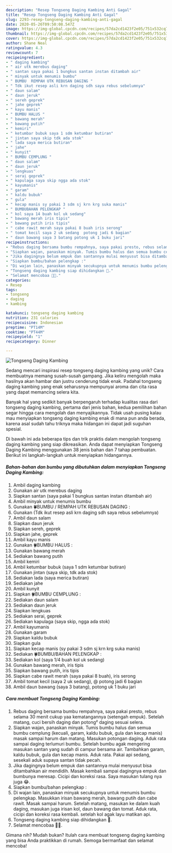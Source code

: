 ```yaml
---
description: "Resep Tongseng Daging Kambing Anti Gagal"
title: "Resep Tongseng Daging Kambing Anti Gagal"
slug: 2293-resep-tongseng-daging-kambing-anti-gagal
date: 2020-05-26T09:50:08.547Z
image: https://img-global.cpcdn.com/recipes/57da2cd1423f2e05/751x532cq70/tongseng-daging-kambing-foto-resep-utama.jpg
thumbnail: https://img-global.cpcdn.com/recipes/57da2cd1423f2e05/751x532cq70/tongseng-daging-kambing-foto-resep-utama.jpg
cover: https://img-global.cpcdn.com/recipes/57da2cd1423f2e05/751x532cq70/tongseng-daging-kambing-foto-resep-utama.jpg
author: Shane Neal
ratingvalue: 4.3
reviewcount: 7
recipeingredient:
- " daging kambing"
- " air utk merebus daging"
- " santan saya pakai 1 bungkus santan instan ditambah air"
- " minyak untuk menumis bumbu"
- " BUMBU  REMPAH UTK REBUSAN DAGING "
- " Tdk ikut resep asli krn daging sdh saya rebus sebelumnya"
- " daun salam"
- " daun jeruk"
- " sereh geprek"
- " jahe geprek"
- " kayu manis"
- " BUMBU HALUS "
- " bawang merah"
- " bawang putih"
- " kemiri"
- " ketumbar bubuk saya 1 sdm ketumbar butiran"
- " jintan saya skip tdk ada stok"
- " lada saya merica butiran"
- " jahe"
- " kunyit"
- " BUMBU CEMPLUNG "
- " daun salam"
- " daun jeruk"
- " lengkuas"
- " serai geprek"
- " kapulaga saya skip ngga ada stok"
- " kayumanis"
- " garam"
- " kaldu bubuk"
- " gula"
- " kecap manis sy pakai 3 sdm sj krn krg suka manis"
- " BUMBUBAHAN PELENGKAP "
- " kol saya 14 buah kol uk sedang"
- " bawang merah iris tipis"
- " bawang putih iris tipis"
- " cabe rawit merah saya pakai 8 buah iris serong"
- " tomat kecil saya 2 uk sedang  potong jadi 6 bagian"
- " daun bawang saya 3 batang potong uk 1 buku jari"
recipeinstructions:
- "Rebus daging bersama bumbu rempahnya, saya pakai presto, rebus selama 30 menit cukup yaa kematangannya (setengah empuk). Setelah matang, cuci bersih daging dan potong² daging sesuai selera."
- "Siapkan wajan, panaskan minyak. Tumis bumbu halus dan semua bumbu cemplung (kecuali, garam, kaldu bubuk, gula dan kecap manis) masak sampai harum dan matang. Masukan potongan daging. Aduk rata sampai daging terlumuri bumbu. Setelah bumbu agak mengering masukan santan yang sudah di campur bersama air. Tambahkan garam, kaldu bubuk, gula dan kecap manis. Aduk rata. Pakai api sedang, sesekali aduk supaya santan tidak pecah."
- "Jika dagingnya belum empuk dan santannya mulai menyusut bisa ditambahkan air mendidih. Masak kembali sampai dagingnya empuk dan bumbunya meresap. Cicipi dan koreksi rasa. Saya masukan tulang nya juga 😂."
- "Siapkan bumbu/bahan pelengkap :"
- "Di wajan lain, panaskan minyak secukupnya untuk menumis bumbu pelengkap. Masukkan irisan bawang merah, bawang putih dan cabe rawit. Masak sampai harum. Setelah matang, masukan ke dalam kuah daging, masukan juga irisan kol, daun bawang dan tomat. Aduk rata, cicipi dan koreksi rasa kembali. setelah kol agak layu matikan api."
- "Tongseng daging kambing siap dihidangkan 🤩."
- "Selamat mencobaa 🤗🥰."
categories:
- Resep
tags:
- tongseng
- daging
- kambing

katakunci: tongseng daging kambing 
nutrition: 231 calories
recipecuisine: Indonesian
preptime: "PT14M"
cooktime: "PT44M"
recipeyield: "1"
recipecategory: Dinner

---
```



![Tongseng Daging Kambing](https://img-global.cpcdn.com/recipes/57da2cd1423f2e05/751x532cq70/tongseng-daging-kambing-foto-resep-utama.jpg)

Sedang mencari inspirasi resep tongseng daging kambing yang unik? Cara membuatnya memang susah-susah gampang. Jika keliru mengolah maka hasilnya akan hambar dan justru cenderung tidak enak. Padahal tongseng daging kambing yang enak seharusnya mempunyai aroma dan cita rasa yang dapat memancing selera kita.



Banyak hal yang sedikit banyak berpengaruh terhadap kualitas rasa dari tongseng daging kambing, pertama dari jenis bahan, kedua pemilihan bahan segar hingga cara mengolah dan menyajikannya. Tidak usah pusing kalau mau menyiapkan tongseng daging kambing enak di mana pun anda berada, karena asal sudah tahu triknya maka hidangan ini dapat jadi suguhan spesial.


Di bawah ini ada beberapa tips dan trik praktis dalam mengolah tongseng daging kambing yang siap dikreasikan. Anda dapat menyiapkan Tongseng Daging Kambing menggunakan 38 jenis bahan dan 7 tahap pembuatan. Berikut ini langkah-langkah untuk menyiapkan hidangannya.

<!--inarticleads1-->

##### Bahan-bahan dan bumbu yang dibutuhkan dalam menyiapkan Tongseng Daging Kambing:

1. Ambil  daging kambing
1. Gunakan  air utk merebus daging
1. Siapkan  santan (saya pakai 1 bungkus santan instan ditambah air)
1. Ambil  minyak untuk menumis bumbu
1. Gunakan  🍀BUMBU / REMPAH UTK REBUSAN DAGING :
1. Gunakan  (Tdk ikut resep asli krn daging sdh saya rebus sebelumnya)
1. Ambil  daun salam
1. Siapkan  daun jeruk
1. Siapkan  sereh, geprek
1. Siapkan  jahe, geprek
1. Ambil  kayu manis
1. Gunakan  🍀BUMBU HALUS :
1. Gunakan  bawang merah
1. Sediakan  bawang putih
1. Ambil  kemiri
1. Ambil  ketumbar bubuk (saya 1 sdm ketumbar butiran)
1. Gunakan  jintan (saya skip, tdk ada stok)
1. Sediakan  lada (saya merica butiran)
1. Sediakan  jahe
1. Ambil  kunyit
1. Siapkan  🍀BUMBU CEMPLUNG :
1. Sediakan  daun salam
1. Sediakan  daun jeruk
1. Siapkan  lengkuas
1. Sediakan  serai, geprek
1. Sediakan  kapulaga (saya skip, ngga ada stok)
1. Ambil  kayumanis
1. Gunakan  garam
1. Siapkan  kaldu bubuk
1. Siapkan  gula
1. Siapkan  kecap manis (sy pakai 3 sdm sj krn krg suka manis)
1. Sediakan  🍀BUMBU/BAHAN PELENGKAP :
1. Sediakan  kol (saya 1/4 buah kol uk sedang)
1. Gunakan  bawang merah, iris tipis
1. Siapkan  bawang putih, iris tipis
1. Siapkan  cabe rawit merah (saya pakai 8 buah), iris serong
1. Ambil  tomat kecil (saya 2 uk sedang), @ potong jadi 6 bagian
1. Ambil  daun bawang (saya 3 batang), potong uk 1 buku jari




<!--inarticleads2-->

##### Cara membuat Tongseng Daging Kambing:

1. Rebus daging bersama bumbu rempahnya, saya pakai presto, rebus selama 30 menit cukup yaa kematangannya (setengah empuk). Setelah matang, cuci bersih daging dan potong² daging sesuai selera.
1. Siapkan wajan, panaskan minyak. Tumis bumbu halus dan semua bumbu cemplung (kecuali, garam, kaldu bubuk, gula dan kecap manis) masak sampai harum dan matang. Masukan potongan daging. Aduk rata sampai daging terlumuri bumbu. Setelah bumbu agak mengering masukan santan yang sudah di campur bersama air. Tambahkan garam, kaldu bubuk, gula dan kecap manis. Aduk rata. Pakai api sedang, sesekali aduk supaya santan tidak pecah.
1. Jika dagingnya belum empuk dan santannya mulai menyusut bisa ditambahkan air mendidih. Masak kembali sampai dagingnya empuk dan bumbunya meresap. Cicipi dan koreksi rasa. Saya masukan tulang nya juga 😂.
1. Siapkan bumbu/bahan pelengkap :
1. Di wajan lain, panaskan minyak secukupnya untuk menumis bumbu pelengkap. Masukkan irisan bawang merah, bawang putih dan cabe rawit. Masak sampai harum. Setelah matang, masukan ke dalam kuah daging, masukan juga irisan kol, daun bawang dan tomat. Aduk rata, cicipi dan koreksi rasa kembali. setelah kol agak layu matikan api.
1. Tongseng daging kambing siap dihidangkan 🤩.
1. Selamat mencobaa 🤗🥰.




Gimana nih? Mudah bukan? Itulah cara membuat tongseng daging kambing yang bisa Anda praktikkan di rumah. Semoga bermanfaat dan selamat mencoba!
